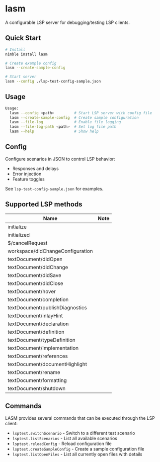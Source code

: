 # lasm

A configurable LSP server for debugging/testing LSP clients.

## Quick Start

```bash
# Install
nimble install lasm

# Create example config
lasm --create-sample-config

# Start server
lasm --config ./lsp-test-config-sample.json
```

## Usage

```bash
Usage:
  lasm --config <path>         # Start LSP server with config file
  lasm --create-sample-config  # Create sample configuration
  lasm --file-log              # Enable file logging
  lasm --file-log-path <path>  # Set log file path
  lasm --help                  # Show help
```

## Config

Configure scenarios in JSON to control LSP behavior:
- Responses and delays
- Error injection
- Feature toggles

See `lsp-test-config-sample.json` for examples.

## Supported LSP methods

| Name | Note |
|--|--|
| initialize | |
| initialized | |
| $/cancelRequest | |
| workspace/didChangeConfiguration | |
| textDocument/didOpen | |
| textDocument/didChange | |
| textDocument/didSave | |
| textDocument/didClose | |
| textDocument/hover | |
| textDocument/completion | |
| textDocument/publishDiagnostics | |
| textDocument/inlayHint | |
| textDocument/declaration | |
| textDocument/definition | |
| textDocument/typeDefinition | |
| textDocument/implementation | |
| textDocument/references | |
| textDocument/documentHighlight | |
| textDocument/rename | |
| textDocument/formatting | |
| textDocument/shutdown | |

## Commands

LASM provides several commands that can be executed through the LSP client:

- `lsptest.switchScenario` - Switch to a different test scenario
- `lsptest.listScenarios` - List all available scenarios
- `lsptest.reloadConfig` - Reload configuration file
- `lsptest.createSampleConfig` - Create a sample configuration file
- `lsptest.listOpenFiles` - List all currently open files with details

